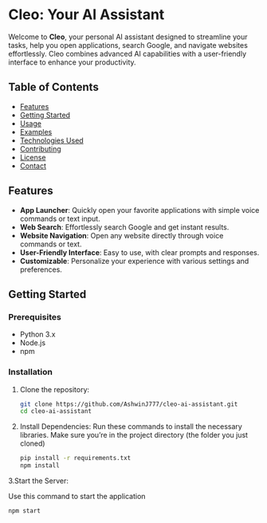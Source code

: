 # Cleo: Your AI Assistant

Welcome to **Cleo**, your personal AI assistant designed to streamline your tasks, help you open applications, search Google, and navigate websites effortlessly. Cleo combines advanced AI capabilities with a user-friendly interface to enhance your productivity.

## Table of Contents

- [Features](#features)
- [Getting Started](#getting-started)
- [Usage](#usage)
- [Examples](#examples)
- [Technologies Used](#technologies-used)
- [Contributing](#contributing)
- [License](#license)
- [Contact](#contact)

## Features

- **App Launcher**: Quickly open your favorite applications with simple voice commands or text input.
- **Web Search**: Effortlessly search Google and get instant results.
- **Website Navigation**: Open any website directly through voice commands or text.
- **User-Friendly Interface**: Easy to use, with clear prompts and responses.
- **Customizable**: Personalize your experience with various settings and preferences.

## Getting Started

### Prerequisites

- Python 3.x
- Node.js
- npm

### Installation

1. Clone the repository:

   ```bash
   git clone https://github.com/AshwinJ777/cleo-ai-assistant.git
   cd cleo-ai-assistant

2. Install Dependencies:
   Run these commands to install the necessary libraries. Make sure you’re in the project directory (the folder you just cloned)

   ```bash
   pip install -r requirements.txt
   npm install

3.Start the Server:

Use this command to start the application
  ```bash
  npm start
